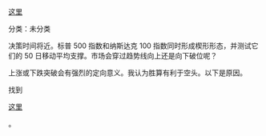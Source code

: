 [这里](https://humblestudentofthemarkets.com/trading-track-record/)

分类：未分类

<!--yml

趋势模型信号：看涨（上次从“中性”变了是在 2023 年 7 月 28 日）*

# 谦逊的市场学生：控盘之战

> 每个模型的最新信号如下：

找到

我们维护几个市场定时模型，每个模型的时间跨度不同。"

**表现图和模型读数已经延迟一周，以尊重我们的付费订阅者。**更新时间安排**

" 是基于我们在贴子中概述的研究的长期市场定时模型

[打造终极市场定时模型](https://humblestudentofthemarkets.com/2016/01/26/building-the-ultimate-market-timing-model/)

。这个模型在每十年中往往只生成少量信号。

来源：[`humblestudentofthemarkets.blogspot.com/2023/09/a-battle-royale-for-control-of-tape.html#0001-01-01`](https://humblestudentofthemarkets.blogspot.com/2023/09/a-battle-royale-for-control-of-tape.html#0001-01-01)

我的内部交易员使用"

交易模型：中性（上次从“看跌”变为是在 2023 年 8 月 3 日）*

[这里](https://humblestudentofthemarkets.com/trend-model-report-card/)

决策时间

。

**交易模型**

, 这是价格动量（趋势模型是变得更看涨还是看跌？）和超买/超卖极限的结合（如果趋势过热，就不要买，反之亦然）。订阅者将收到模型变化的实时警报，并且每周更新一次电子邮件警报的假设交易记录

。显示了自 2016 年 3 月开始的实时警报交易模型的假设交易记录。

**前言：解释我们的市场定时模型**

[网站](https://humblestudentofthemarkets.com/)

+   终极市场定时模型：买入股票（上次从“卖出”变为是在 2023 年 7 月 28 日）*

+   。

+   完整帖子可以在

**趋势资产配置模型**

：我通常会在我的

。周末会更新模型读数。我还会在 X/Twitter 上发布@humblestudent。订阅者将收到交易模型变化的实时警报，并且显示了这些邮件警报的假设交易记录

日期：2024 年 05 月 18 日 01:25:13

[这里](https://humblestudentofthemarkets.com/trading-track-record/)

是一个应用全球股票和大宗商品价格输入的趋势跟踪原则的资产配置模型。这个模型的时间跨度较短，每年大约会调仓 4-6 次。趋势模型的样本外信号所基于的模型组合表现和完整详情可以在

订阅者可以实时访问最新信号

**终极市场定时模型**

[这里](https://humblestudentofthemarkets.com/my-inner-trader/)

#### -->

决策时间将近。标普 500 指数和纳斯达克 100 指数同时形成楔形形态，并测试它们的 50 日移动平均支撑。市场会穿过趋势线向上还是向下破位呢？

上涨或下跌突破会有强烈的定向意义。我认为胜算有利于空头。以下是原因。

找到

[这里](https://humblestudentofthemarkets.com/2023/09/17/a-battle-royale-for-control-of-the-tape/)

。
